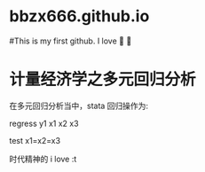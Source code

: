 # bbzx666.github.io
#This is my first github.
I love 🍫 🍌
# 计量经济学之多元回归分析
在多元回归分析当中，stata 回归操作为:

regress y1 x1 x2 x3

test x1=x2=x3

时代精神的 i love :t
